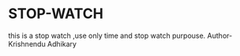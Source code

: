 # STOP-WATCH
this is a stop watch ,use only time and stop watch purpouse.
Author-Krishnendu Adhikary
